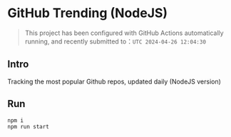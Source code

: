 # GitHub Trending (NodeJS)

> This project has been configured with GitHub Actions automatically running, and recently submitted to：`UTC 2024-04-26 12:04:30`

## Intro

Tracking the most popular Github repos, updated daily (NodeJS version)

## Run

```bash
npm i
npm run start
```
